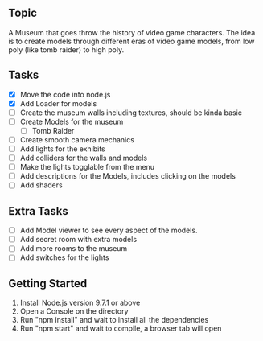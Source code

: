 ## Topic
A Museum that goes throw the history of video game characters. The idea is to create models through different eras of video game models, from low poly (like tomb raider) to high poly.

## Tasks
- [x] Move the code into node.js
- [x] Add Loader for models
- [ ] Create the museum walls including textures, should be kinda basic
- [ ] Create Models for the museum
  - [ ] Tomb Raider
- [ ] Create smooth camera mechanics
- [ ] Add lights for the exhibits
- [ ] Add colliders for the walls and models
- [ ] Make the lights togglable from the menu
- [ ] Add descriptions for the Models, includes clicking on the models
- [ ] Add shaders

## Extra Tasks
- [ ] Add Model viewer to see every aspect of the models.
- [ ] Add secret room with extra models
- [ ] Add more rooms to the museum
- [ ] Add switches for the lights

## Getting Started
1. Install Node.js version 9.7.1 or above
2. Open a Console on the directory
3. Run "npm install" and wait to install all the dependencies
4. Run "npm start" and wait to compile, a browser tab will open
